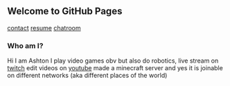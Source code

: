 ## Welcome to GitHub Pages
[contact](https://neverlivedordied.github.io/contact.github.io/index.html)   [resume](https://neverlivedordied.github.io/resume/) [chatroom](https://neverlivedordied.github.io/chatroom/index.html)

### Who am I?

Hi I am Ashton I play video games obv but also do robotics, live stream on [twitch](twitch.tv/theminebrothers3) edit videos on [youtube](https://www.youtube.com/channel/UCJ6eg0CjOAtyeoOM8am6ktA) made a minecraft server and yes it is joinable on different networks (aka different places of the world)


